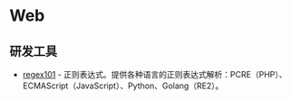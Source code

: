 # Web



## 研发工具

- [regex101](https://regex101.com/) - 正则表达式。提供各种语言的正则表达式解析：PCRE（PHP）、ECMAScript（JavaScript）、Python、Golang（RE2）。